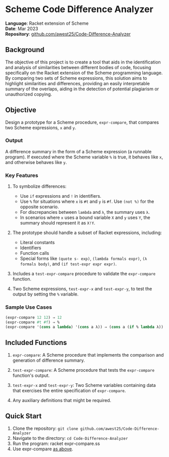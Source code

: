 # Scheme Code Difference Analyzer

**Language**: Racket extension of Scheme <br/>
**Date**: Mar 2023 <br/>
**Repository**: [github.com/awest25/Code-Difference-Analyzer](https://github.com/awest25/Code-Difference-Analyzer)

## Background

The objective of this project is to create a tool that aids in the identification and analysis of similarities between different bodies of code, focusing specifically on the Racket extension of the Scheme programming language. By comparing two sets of Scheme expressions, this solution aims to highlight similarities and differences, providing an easily interpretable summary of the overlaps, aiding in the detection of potential plagiarism or unauthorized copying.

## Objective

Design a prototype for a Scheme procedure, `expr-compare`, that compares two Scheme expressions, `x` and `y`.

### Output

A difference summary in the form of a Scheme expression (a runnable program). If executed where the Scheme variable `%` is true, it behaves like `x`, and otherwise behaves like `y`.

### Key Features

1. To symbolize differences:
    - Use `if` expressions and `!` in identifiers.
    - Use `%` for situations where `x` is `#t` and `y` is `#f`. Use `(not %)` for the opposite scenario.
    - For discrepancies between `lambda` and `λ`, the summary uses `λ`.
    - In scenarios where `x` uses a bound variable `X` and `y` uses `Y`, the summary should represent it as `X!Y`.
  
2. The prototype should handle a subset of Racket expressions, including:
    - Literal constants
    - Identifiers
    - Function calls
    - Special forms like `(quote s- exp)`, `(lambda formals expr)`, `(λ formals body)`, and `(if test-expr expr expr)`.

3. Includes a `test-expr-compare` procedure to validate the `expr-compare` function.

4. Two Scheme expressions, `test-expr-x` and `test-expr-y`, to test the output by setting the `%` variable.

### Sample Use Cases

```scheme
(expr-compare 12 12) ⇒ 12
(expr-compare #t #f) ⇒ %
(expr-compare '(cons a lambda) '(cons a λ)) ⇒ (cons a (if % lambda λ))
```

## Included Functions

1. `expr-compare`: A Scheme procedure that implements the comparison and generation of difference summary.

2. `test-expr-compare`: A Scheme procedure that tests the `expr-compare` function's output.

3. `test-expr-x` and `test-expr-y`: Two Scheme variables containing data that exercises the entire specification of `expr-compare`.

4. Any auxiliary definitions that might be required.

## Quick Start

1. Clone the repository: `git clone github.com/awest25/Code-Difference-Analyzer`
2. Navigate to the directory: `cd Code-Difference-Analyzer`
3. Run the program: racket expr-compare.ss
4. Use expr-compare [as above](#sample-use-cases).
